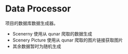 # Data Processor
 
项目的数据库数据生成器。

- Scenerny 使用从 qunar 爬取的数据生成
- Scenery Picture 使用从 qunar 爬取的图片链接获取图片
- 其余数据暂时为随机生成
